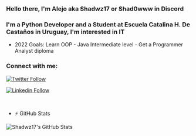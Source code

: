 ### Hello there, I'm Alejo aka Shadwz17 or Shad0www in Discord
### I'm a Python Developer and a Student at Escuela Catalina H. De Castaños in Uruguay, I'm interested in IT
- 2022 Goals: Learn OOP - Java Intermediate level - Get a Programmer Analyst diploma

### Connect with me:
[![Twitter Follow](https://img.shields.io/twitter/follow/ItsShad0w_?color=1DA1F2&logo=twitter&style=for-the-badge)](https://twitter.com/intent/follow?original_referer=https%3A%2F%2Fgithub.com%2FcodeSTACKr&screen_name=ItsShad0w_)

 [![Linkedin Follow](https://img.shields.io/badge/LinkedIn-0077B5?style=for-the-badge&logo=linkedin&logoColor=white)](https://www.linkedin.com/in/alejo-scheiber-aguirre-668a88225/)


<br />

  - :zap: GitHub Stats

  <img align="left" alt="Shadwz17's GitHub Stats" src="https://github-readme-stats.vercel.app/api?username=shadwz17&&show_icons=true&title_color=0055FF&icon_color=0055BB&text_color=daf7dc&bg_color=151515" />

<br />
